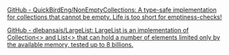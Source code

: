 
[GitHub - QuickBirdEng/NonEmptyCollections: A type-safe implementation for collections that cannot be empty. Life is too short for emptiness-checks!](https://github.com/QuickBirdEng/NonEmptyCollections)

[GitHub - dlebansais/LargeList: LargeList is an implementation of Collection<> and List<> that can hold a number of elements limited only by the available memory, tested up to 8 billions.](https://github.com/dlebansais/LargeList)
